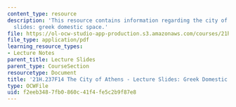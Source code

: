 ```yaml
---
content_type: resource
description: 'This resource contains information regarding the city of athens - lecture
  slides: greek domestic space.'
file: https://ol-ocw-studio-app-production.s3.amazonaws.com/courses/21h-237-the-city-of-athens-in-the-age-of-pericles-fall-2014/f2eeb3487fb0860c41f4fe5c2b9f87e8_MIT21H_237F14_Domestic.pdf
file_type: application/pdf
learning_resource_types:
- Lecture Notes
parent_title: Lecture Slides
parent_type: CourseSection
resourcetype: Document
title: '21H.237F14 The City of Athens - Lecture Slides: Greek Domestic Space'
type: OCWFile
uid: f2eeb348-7fb0-860c-41f4-fe5c2b9f87e8
---
```

